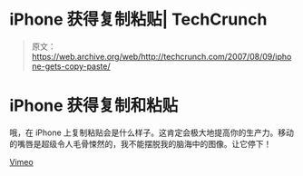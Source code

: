 # iPhone 获得复制粘贴| TechCrunch

> 原文：<https://web.archive.org/web/http://techcrunch.com/2007/08/09/iphone-gets-copy-paste/>

# iPhone 获得复制和粘贴

哦，在 iPhone 上复制粘贴会是什么样子。这肯定会极大地提高你的生产力。移动的嘴唇是超级令人毛骨悚然的，我不能摆脱我的脑海中的图像。让它停下！

[Vimeo](https://web.archive.org/web/20130628171348/http://vimeo.com/266383)